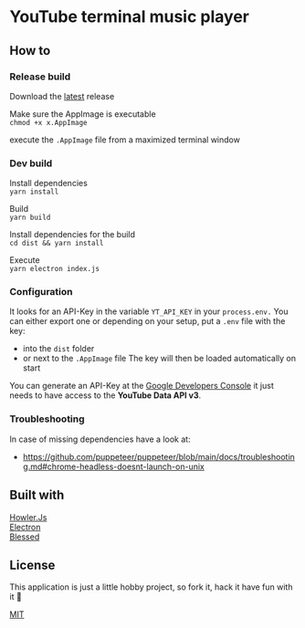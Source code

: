 # YouTube terminal music player

## How to

### Release build

Download the [latest](https://github.com/UweStolz/yut/releases/latest) release

Make sure the AppImage is executable  
`chmod +x x.AppImage`  

execute the `.AppImage` file from a maximized terminal window

### Dev build

Install dependencies  
    `yarn install`  

Build  
    `yarn build`  

Install dependencies for the build  
    `cd dist && yarn install`  

Execute  
    `yarn electron index.js`  


### Configuration

It looks for an API-Key in the variable `YT_API_KEY` in your `process.env.` You can either export one or depending on your setup, put a `.env` file with the key:
-   into the `dist` folder
- or next to the `.AppImage` file
The  key will then be loaded automatically on start

You can generate an API-Key at the
[Google Developers Console](https://console.developers.google.com/) it just needs to have access to the **YouTube Data API v3**.

### Troubleshooting

In case of missing dependencies have a look at:
- https://github.com/puppeteer/puppeteer/blob/main/docs/troubleshooting.md#chrome-headless-doesnt-launch-on-unix

## Built with

[Howler.Js](https://howlerjs.com/)  
[Electron](https://www.electronjs.org/)  
[Blessed](https://github.com/chjj/blessed)  

## License

This application is just a little hobby project, so fork it, hack it have fun with it 🙂

[MIT](LICENSE.md)
